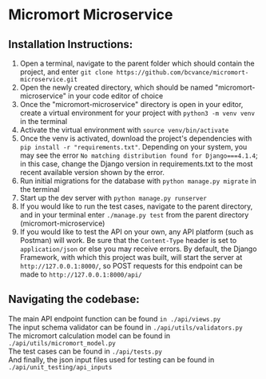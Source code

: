 <h1>Micromort Microservice</h1>


Installation Instructions:
---------

1. Open a terminal, navigate to the parent folder which should contain the project, and enter ```git clone https://github.com/bcvance/micromort-microservice.git```
2. Open the newly created directory, which should be named "micromort-microservice" in your code editor of choice
3. Once the "micromort-microservice" directory is open in your editor, create a virtual environment for your project with ```python3 -m venv venv``` in the terminal
4. Activate the virtual environment with ```source venv/bin/activate```
5. Once the venv is activated, download the project's dependencies with ```pip install -r "requirements.txt"```. Depending on your system, you may see the error ```No matching distribution found for Django===4.1.4```; in this case, change the Django version in requirements.txt to the most recent available version shown by the error.
6. Run initial migrations for the database with ```python manage.py migrate``` in the terminal
7. Start up the dev server with ```python manage.py runserver```
8. If you would like to run the test cases, navigate to the parent directory, and in your terminal enter ```./manage.py test``` from the parent directory (micromort-microservice)
9. If you would like to test the API on your own, any API platform (such as Postman) will work. Be sure that the ```Content-Type``` header is set to ```application/json``` or else you may receive errors. By default, the Django Framework, with which this project was built, will start the server at ```http://127.0.0.1:8000/```, so POST requests for this endpoint can be made to ```http://127.0.0.1:8000/api/```


Navigating the codebase:
---------
The main API endpoint function can be found ```in ./api/views.py```    
The input schema validator can be found in ```./api/utils/validators.py```  
The micromort calculation model can be found in ```./api/utils/micromort_model.py```  
The test cases can be found in ```./api/tests.py```  
And finally, the json input files used for testing can be found in ```./api/unit_testing/api_inputs```  

